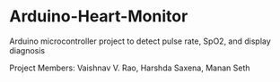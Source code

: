 # Arduino-Heart-Monitor
Arduino microcontroller project to detect pulse rate, SpO2, and display diagnosis

Project Members: Vaishnav V. Rao, Harshda Saxena, Manan Seth
